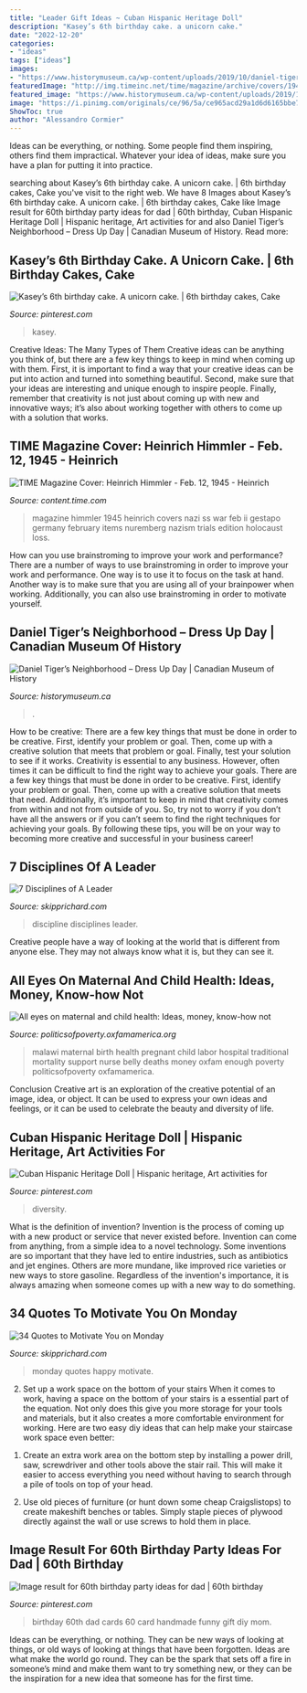 ```yaml
---
title: "Leader Gift Ideas ~ Cuban Hispanic Heritage Doll"
description: "Kasey’s 6th birthday cake. a unicorn cake."
date: "2022-12-20"
categories:
- "ideas"
tags: ["ideas"]
images:
- "https://www.historymuseum.ca/wp-content/uploads/2019/10/daniel-tiger-dress-up.jpg"
featuredImage: "http://img.timeinc.net/time/magazine/archive/covers/1945/1101450212_400.jpg"
featured_image: "https://www.historymuseum.ca/wp-content/uploads/2019/10/daniel-tiger-dress-up.jpg"
image: "https://i.pinimg.com/originals/ce/96/5a/ce965acd29a1d6d6165bbe7ba07d56b3.jpg"
ShowToc: true
author: "Alessandro Cormier"
---
```



Ideas can be everything, or nothing. Some people find them inspiring, others find them impractical. Whatever your idea of ideas, make sure you have a plan for putting it into practice.

	

		
searching about Kasey’s 6th birthday cake. A unicorn cake. | 6th birthday cakes, Cake you've visit to the right web. We have 8 Images about Kasey’s 6th birthday cake. A unicorn cake. | 6th birthday cakes, Cake like Image result for 60th birthday party ideas for dad | 60th birthday, Cuban Hispanic Heritage Doll | Hispanic heritage, Art activities for and also Daniel Tiger’s Neighborhood – Dress Up Day | Canadian Museum of History. Read more:
		
    
## Kasey’s 6th Birthday Cake. A Unicorn Cake. | 6th Birthday Cakes, Cake

<img loading=lazy src="https://i.pinimg.com/originals/ce/96/5a/ce965acd29a1d6d6165bbe7ba07d56b3.jpg" onerror="this.onerror=null;this.src='https://tse4.mm.bing.net/th?id=OIP.Ycc887CTpdtZ7Ze6TwuZxAHaJ4&amp;pid=15.1';" alt="Kasey’s 6th birthday cake. A unicorn cake. | 6th birthday cakes, Cake">

_Source: pinterest.com_

>kasey. 

	

Creative Ideas: The Many Types of Them
Creative ideas can be anything you think of, but there are a few key things to keep in mind when coming up with them. First, it is important to find a way that your creative ideas can be put into action and turned into something beautiful. Second, make sure that your ideas are interesting and unique enough to inspire people. Finally, remember that creativity is not just about coming up with new and innovative ways; it’s also about working together with others to come up with a solution that works.

    
## TIME Magazine Cover: Heinrich Himmler - Feb. 12, 1945 - Heinrich

<img loading=lazy src="http://img.timeinc.net/time/magazine/archive/covers/1945/1101450212_400.jpg" onerror="this.onerror=null;this.src='https://tse1.mm.bing.net/th?id=OIP.ccFOvF71BTTESLOWDwUVJgHaJw&amp;pid=15.1';" alt="TIME Magazine Cover: Heinrich Himmler - Feb. 12, 1945 - Heinrich">

_Source: content.time.com_

>magazine himmler 1945 heinrich covers nazi ss war feb ii gestapo germany february items nuremberg nazism trials edition holocaust loss. 

	

How can you use brainstroming to improve your work and performance?
There are a number of ways to use brainstroming in order to improve your work and performance. One way is to use it to focus on the task at hand. Another way is to make sure that you are using all of your brainpower when working. Additionally, you can also use brainstroming in order to motivate yourself.

    
## Daniel Tiger’s Neighborhood – Dress Up Day | Canadian Museum Of History

<img loading=lazy src="https://www.historymuseum.ca/wp-content/uploads/2019/10/daniel-tiger-dress-up.jpg" onerror="this.onerror=null;this.src='https://tse4.mm.bing.net/th?id=OIP.ztwXsRpy7YsIaLvrSeuZ6QHaDG&amp;pid=15.1';" alt="Daniel Tiger’s Neighborhood – Dress Up Day | Canadian Museum of History">

_Source: historymuseum.ca_

>. 

	

How to be creative: There are a few key things that must be done in order to be creative. First, identify your problem or goal. Then, come up with a creative solution that meets that problem or goal. Finally, test your solution to see if it works.
Creativity is essential to any business. However, often times it can be difficult to find the right way to achieve your goals. There are a few key things that must be done in order to be creative. First, identify your problem or goal. Then, come up with a creative solution that meets that need. Additionally, it’s important to keep in mind that creativity comes from within and not from outside of you. So, try not to worry if you don’t have all the answers or if you can’t seem to find the right techniques for achieving your goals. By following these tips, you will be on your way to becoming more creative and successful in your business career!

    
## 7 Disciplines Of A Leader

<img loading=lazy src="http://www.skipprichard.com/wp-content/uploads/2015/07/bigstock-Discipline-55020278.jpg" onerror="this.onerror=null;this.src='https://tse1.mm.bing.net/th?id=OIP.K6aUMSrpWCkSnjRjp86w4gHaE8&amp;pid=15.1';" alt="7 Disciplines of A Leader">

_Source: skipprichard.com_

>discipline disciplines leader. 

	

Creative people have a way of looking at the world that is different from anyone else. They may not always know what it is, but they can see it.

    
## All Eyes On Maternal And Child Health: Ideas, Money, Know-how Not

<img loading=lazy src="https://s3.amazonaws.com/blog.oxfamamerica.org/politicsofpoverty/2014/04/Malawi-maternal-health.jpg" onerror="this.onerror=null;this.src='https://tse2.mm.bing.net/th?id=OIP.DitRLwGE3CiaStU38CcFrQHaEo&amp;pid=15.1';" alt="All eyes on maternal and child health: Ideas, money, know-how not">

_Source: politicsofpoverty.oxfamamerica.org_

>malawi maternal birth health pregnant child labor hospital traditional mortality support nurse belly deaths money oxfam enough poverty politicsofpoverty oxfamamerica. 

	

Conclusion
Creative art is an exploration of the creative potential of an image, idea, or object. It can be used to express your own ideas and feelings, or it can be used to celebrate the beauty and diversity of life.

    
## Cuban Hispanic Heritage Doll | Hispanic Heritage, Art Activities For

<img loading=lazy src="https://i.pinimg.com/736x/82/e1/ed/82e1ede400a0bdc9e1bcd828c3addddb.jpg" onerror="this.onerror=null;this.src='https://tse3.mm.bing.net/th?id=OIP.WOenqZ7wpwTdCVSq8VT6GQHaJ3&amp;pid=15.1';" alt="Cuban Hispanic Heritage Doll | Hispanic heritage, Art activities for">

_Source: pinterest.com_

>diversity. 

	

What is the definition of invention?
Invention is the process of coming up with a new product or service that never existed before. Invention can come from anything, from a simple idea to a novel technology. Some inventions are so important that they have led to entire industries, such as antibiotics and jet engines. Others are more mundane, like improved rice varieties or new ways to store gasoline. Regardless of the invention's importance, it is always amazing when someone comes up with a new way to do something.

    
## 34 Quotes To Motivate You On Monday

<img loading=lazy src="http://www.skipprichard.com/wp-content/uploads/2016/10/bigstock-Happy-Monday-cheerful-handw-131288639.jpg" onerror="this.onerror=null;this.src='https://tse1.mm.bing.net/th?id=OIP.TrsfraaUlTeiXH7OzqomKgHaE8&amp;pid=15.1';" alt="34 Quotes to Motivate You on Monday">

_Source: skipprichard.com_

>monday quotes happy motivate. 

	

2) Set up a work space on the bottom of your stairs
When it comes to work, having a space on the bottom of your stairs is a essential part of the equation. Not only does this give you more storage for your tools and materials, but it also creates a more comfortable environment for working. Here are two easy diy ideas that can help make your staircase work space even better:
1. Create an extra work area on the bottom step by installing a power drill, saw, screwdriver and other tools above the stair rail. This will make it easier to access everything you need without having to search through a pile of tools on top of your head.

2. Use old pieces of furniture (or hunt down some cheap Craigslistops) to create makeshift benches or tables. Simply staple pieces of plywood directly against the wall or use screws to hold them in place.

    
## Image Result For 60th Birthday Party Ideas For Dad | 60th Birthday

<img loading=lazy src="https://i.pinimg.com/originals/32/f9/83/32f983c2952acb382f7bf88938b60b97.jpg" onerror="this.onerror=null;this.src='https://tse3.mm.bing.net/th?id=OIP.OvymL0Mh4VMQ0wxuedTq7gHaJ3&amp;pid=15.1';" alt="Image result for 60th birthday party ideas for dad | 60th birthday">

_Source: pinterest.com_

>birthday 60th dad cards 60 card handmade funny gift diy mom. 

	

Ideas can be everything, or nothing. They can be new ways of looking at things, or old ways of looking at things that have been forgotten. Ideas are what make the world go round. They can be the spark that sets off a fire in someone’s mind and make them want to try something new, or they can be the inspiration for a new idea that someone has for the first time.

